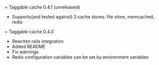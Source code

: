 = Taggable cache 0.4.1 (unreleased)
- Supports(and tested against) 3 cache stores: file store, memcached, redis

= Taggable cache 0.4.0

- Rewriten rails integration
- Added README
- Fix warnings
- Redis configuration variables can be set by environment variables